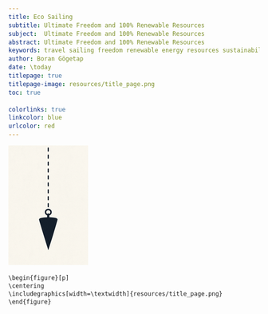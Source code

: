 ```yaml
---
title: Eco Sailing
subtitle: Ultimate Freedom and 100% Renewable Resources
subject:  Ultimate Freedom and 100% Renewable Resources
abstract: Ultimate Freedom and 100% Renewable Resources
keywords: travel sailing freedom renewable energy resources sustainability eco ecology environment
author: Boran Gögetap
date: \today
titlepage: true
titlepage-image: resources/title_page.png
toc: true

colorlinks: true
linkcolor: blue
urlcolor: red
---
```


![](resources/title_page.png)

```{=latex}
\begin{figure}[p]
\centering
\includegraphics[width=\textwidth]{resources/title_page.png}
\end{figure}
```
